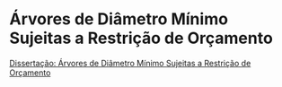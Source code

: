 # Árvores de Diâmetro Mínimo Sujeitas a Restrição de Orçamento

[Dissertação: Árvores de Diâmetro Mínimo Sujeitas a Restrição de Orçamento](https://www.cos.ufrj.br/index.php/pt-BR/publicacoes-pesquisa/details/15/2974)
